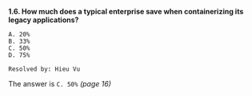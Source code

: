**1.6. How much does a typical enterprise save when containerizing its legacy
applications?**
```
A. 20%
B. 33%
C. 50%
D. 75%
```

`Resolved by: Hieu Vu`

The answer is `C. 50%` *(page 16)*
